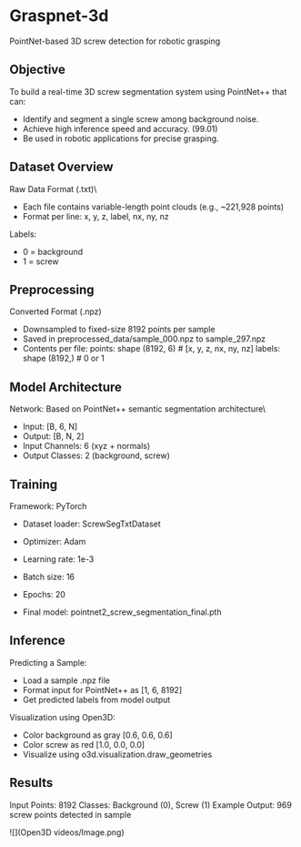 # Graspnet-3d
PointNet-based 3D screw detection for robotic grasping


## Objective

To build a real-time 3D screw segmentation system using PointNet++ that
can:
- Identify and segment a single screw among background noise.
- Achieve high inference speed and accuracy. (99.01)
- Be used in robotic applications for precise grasping.

## Dataset Overview

Raw Data Format (.txt)\
- Each file contains variable-length point clouds (e.g., ~221,928
points)
- Format per line: x, y, z, label, nx, ny, nz

Labels:
- 0 = background
- 1 = screw

## Preprocessing

Converted Format (.npz)
- Downsampled to fixed-size 8192 points per sample
- Saved in preprocessed_data/sample_000.npz to sample_297.npz
- Contents per file:
points: shape (8192, 6) \# \[x, y, z, nx, ny, nz\]
labels: shape (8192,) \# 0 or 1

## Model Architecture

Network: Based on PointNet++ semantic segmentation architecture\
- Input: \[B, 6, N\]
- Output: \[B, N, 2\]
- Input Channels: 6 (xyz + normals)
- Output Classes: 2 (background, screw)

## Training

Framework: PyTorch
- Dataset loader: ScrewSegTxtDataset
- Optimizer: Adam
- Learning rate: 1e-3
- Batch size: 16
- Epochs: 20

- Final model: pointnet2_screw_segmentation_final.pth

## Inference

Predicting a Sample:
- Load a sample .npz file
- Format input for PointNet++ as \[1, 6, 8192\]
- Get predicted labels from model output

Visualization using Open3D:
- Color background as gray \[0.6, 0.6, 0.6\]
- Color screw as red \[1.0, 0.0, 0.0\]
- Visualize using o3d.visualization.draw_geometries

## Results

Input Points: 8192
Classes: Background (0), Screw (1)
Example Output: 969 screw points detected in sample

![](Open3D videos/Image.png)
